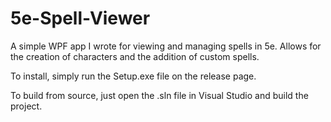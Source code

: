 # 5e-Spell-Viewer
A simple WPF app I wrote for viewing and managing spells in 5e. Allows for the creation of characters and the addition of custom spells.

To install, simply run the Setup.exe file on the release page.

To build from source, just open the .sln file in Visual Studio and build the project.

